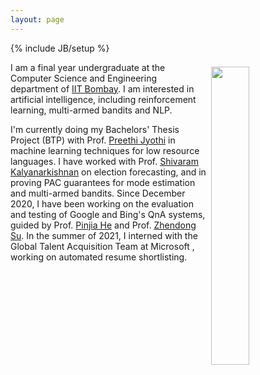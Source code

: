 ```yaml
---
layout: page
---
```

{% include JB/setup %}

<img style="float: right; width: 35%; padding: 7px;" src=" {{ site.url }}/assets/images/me.jpeg">

I am a final year undergraduate at the Computer Science and Engineering department of [IIT Bombay](https://www.cse.iitb.ac.in/). I am interested in artificial intelligence, including reinforcement learning, multi-armed bandits and NLP.

I'm currently doing my Bachelors' Thesis Project (BTP) with Prof. [Preethi Jyothi](https://www.cse.iitb.ac.in/~pjyothi/) in machine learning techniques for low resource languages. I have worked with Prof. [Shivaram Kalyanarkishnan](https://www.cse.iitb.ac.in/~shivaram) on election forecasting, and in proving PAC guarantees for mode estimation and multi-armed bandits. Since December 2020, I have been working on the evaluation and testing of Google and Bing's QnA systems, guided by Prof. [Pinjia He](https://pinjiahe.github.io/) and Prof. [Zhendong Su](https://people.inf.ethz.ch/suz/). In the summer of 2021, I interned with the Global Talent Acquisition Team at Microsoft , working on automated resume shortlisting.

<!-- You can find some of my writings [here](https://akkapakasaikiran.github.io/archive.html).
I hope the existence of this site will spur me on to pen down my thoughts more.  -->


